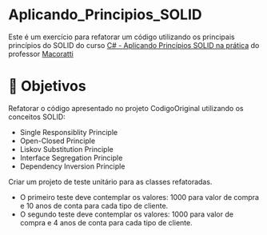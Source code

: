 # Aplicando_Principios_SOLID
Este é um exercício para refatorar um código utilizando os principais princípios do SOLID do curso <a href='https://www.udemy.com/course/c-aplicando-principios-solid-na-pratica/' target="_blank">C# - Aplicando Princípios SOLID na prática</a> do professor <a href='http://www.macoratti.net/Default.aspx' target="_blank">Macoratti</a>

# :dart: Objetivos
Refatorar o código apresentado no projeto CodigoOriginal utilizando os conceitos SOLID:  
* Single Responsiblity Principle
* Open-Closed Principle
* Liskov Substitution Principle
* Interface Segregation Principle
* Dependency Inversion Principle

Criar um projeto de teste unitário para as classes refatoradas.
* O primeiro teste deve contemplar os valores: 1000 para valor de compra e 10 anos de conta para cada tipo de cliente.
* O segundo teste deve contemplar os valores: 1000 para valor de compra e 4 anos de conta para cada tipo de cliente.
